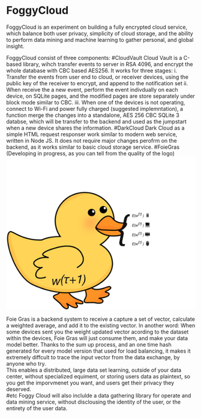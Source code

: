 # FoggyCloud
FoggyCloud is an experiment on building a fully encrypted cloud service, which balance both user privacy, simplicity of cloud storage, and the ability to perform data mining and machine learning to gather personal, and global insight. 

FoggyCloud consist of three components: 
#CloudVault
Cloud Vault is a C-based library, wihch transfer events to server in RSA 4096, and encrypt the whole database with CBC based AES256. It works for three stages: 
i. Transfer the events from user end to cloud, or receiver devices, using the public key of the receiver to encrypt, and append to the notification set
ii. When receive the a new event, perform the event indivdually on each device, on SQLite pages, and the modified pages are store separately under block mode similar to CBC. 
iii. When one of the devices is not operating, connect to Wi-Fi and power fully charged (suggested implemntation), a function merge the changes into a standalone, AES 256 CBC SQLite 3 databse, which will be transfer to the backend and used as the jumpstart when a new device shares the information. 
#DarkCloud
Dark Cloud as a simple HTML request responser work similar to modern web service, written in Node JS. It does not require major changes perofrm on the backend, as it works similar to basic cloud storage service.
#FoieGras 
(Developing in progress, as you can tell from the quality of the logo)
![FoieGras](https://github.com/etwmc/FoggyCloud/raw/master/FoieGras/logo.png)

Foie Gras is a backend system to receive a capture a set of vector, calculate a weighted average, and add it to the existing vector. In another word: When some devices sent you the weight updated vector acording to the dataset within the devices, Foie Gras will just consume them, and make your data model better. Thanks to the sum up process, and an one time hash generated for every model version that used for load balancing, it makes it extremely diffcult to trace the input vector from the data exchange, by anyone who try.   
This enables a distributed, large data set learning, outside of your data center, without specialized equiment, or storing users data as plaintext, so you get the imporvmenet you want, and users get their privacy they deserved.  
#etc
Foggy Cloud will also inclulde a data gathering library for operate and data mining service, without disclousing the identity of the user, or the entirety of the user data. 
